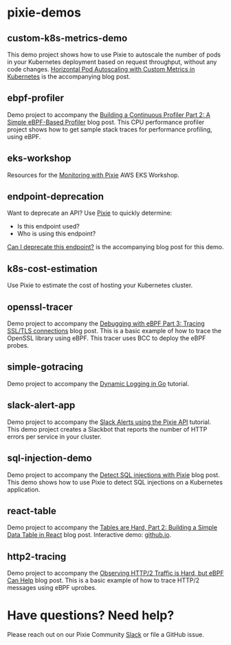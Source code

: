 # pixie-demos

## custom-k8s-metrics-demo

This demo project shows how to use Pixie to autoscale the number of pods in your Kubernetes deployment based on request throughput, without any code changes. [Horizontal Pod Autoscaling with Custom Metrics in Kubernetes](https://blog.px.dev/autoscaling-custom-k8s-metric) is the accompanying blog post.

## ebpf-profiler

Demo project to accompany the [Building a Continuous Profiler Part 2: A Simple eBPF-Based Profiler](https://blog.px.dev/cpu-profiling-2/) blog post. This CPU performance profiler project shows how to get sample stack traces for performance profiling, using eBPF.

## eks-workshop

Resources for the [Monitoring with Pixie](https://www.eksworkshop.com/intermediate/241_pixie/) AWS EKS Workshop.

## endpoint-deprecation

Want to deprecate an API? Use [Pixie](https://github.com/pixie-io/pixie) to quickly determine:

- Is this endpoint used?
- Who is using this endpoint?

[Can I deprecate this endpoint?](https://blog.px.dev/endpoint-deprecation) is the accompanying blog post for this demo.

## k8s-cost-estimation

Use Pixie to estimate the cost of hosting your Kubernetes cluster.

## openssl-tracer

Demo project to accompany the [Debugging with eBPF Part 3: Tracing SSL/TLS connections](https://blog.px.dev/ebpf-openssl-tracing/) blog post. This is a basic example of how to trace the OpenSSL library using eBPF. This tracer uses BCC to deploy the eBPF probes.

## simple-gotracing

Demo project to accompany the [Dynamic Logging in Go](https://docs.pixielabs.ai/tutorials/custom-data/dynamic-go-logging/) tutorial.

## slack-alert-app

Demo project to accompany the [Slack Alerts using the Pixie API](https://docs.pixielabs.ai/tutorials/integrations/slackbot-alert/) tutorial. This demo project creates a Slackbot that reports the number of HTTP errors per service in your cluster.

## sql-injection-demo

Demo project to accompany the [Detect SQL injections with Pixie](https://blog.px.dev/sql-injection/) blog post. This demo shows how to use Pixie to detect SQL injections on a Kubernetes application.

## react-table

Demo project to accompany the [Tables are Hard, Part 2: Building a Simple Data Table in React](https://blog.px.dev/tables-are-hard-2) blog post. Interactive demo: [github.io](https://pixie-io.github.io/pixie-demos/react-table).

## http2-tracing

Demo project to accompany the [Observing HTTP/2 Traffic is Hard, but eBPF Can Help](https://blog.px.dev/http2-tracing/) blog post. This is a basic example of how to trace HTTP/2 messages using eBPF uprobes.

# Have questions? Need help?

Please reach out on our Pixie Community [Slack](https://slackin.px.dev/) or file a GitHub issue.
